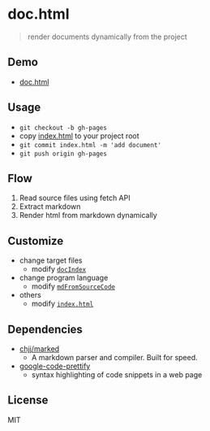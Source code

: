 # doc.html

> render documents dynamically from the project

## Demo

- [doc.html](http://mohayonao.github.io/doc.html/)

## Usage

- `git checkout -b gh-pages`
- copy [index.html](https://github.com/mohayonao/doc.html/blob/gh-pages/index.html) to your project root
- `git commit index.html -m 'add document'`
- `git push origin gh-pages`

## Flow

1. Read source files using fetch API
2. Extract markdown
3. Render html from markdown dynamically

## Customize

- change target files
  - modify [`docIndex`](https://github.com/mohayonao/doc.html/blob/gh-pages/index.html#L38)
- change program language
  - modify [`mdFromSourceCode`](https://github.com/mohayonao/doc.html/blob/gh-pages/index.html#L65)
- others
  - modify [`index.html`](https://github.com/mohayonao/doc.html/blob/gh-pages/index.html)

## Dependencies

- [chjj/marked](https://github.com/chjj/marked)
  - A markdown parser and compiler. Built for speed.
- [google-code-prettify](https://code.google.com/p/google-code-prettify/)
  - syntax highlighting of code snippets in a web page

## License

MIT
